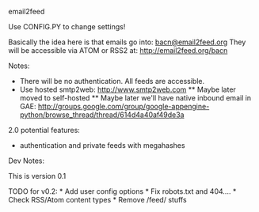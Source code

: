 email2feed

Use CONFIG.PY to change settings!


Basically the idea here is that emails go into:
    bacn@email2feed.org
They will be accessible via ATOM or RSS2 at:
    http://email2feed.org/bacn

Notes:
 * There will be no authentication. All feeds are accessible.
 * Use hosted smtp2web: http://www.smtp2web.com
 ** Maybe later moved to self-hosted
 ** Maybe later we'll have native inbound email in GAE: http://groups.google.com/group/google-appengine-python/browse_thread/thread/614d4a40af49de3a

2.0 potential features:
* authentication and private feeds with megahashes 
 
Dev Notes:

  This is version 0.1
  
  TODO for v0.2:
    * Add user config options
    * Fix robots.txt and 404....
    * Check RSS/Atom content types
    * Remove /feed/ stuffs
     